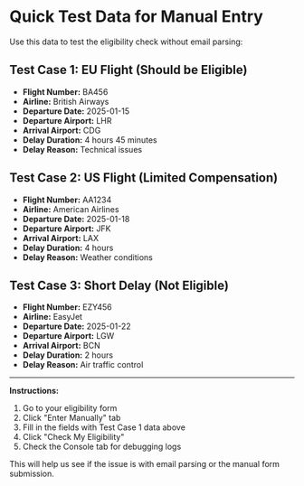 # Quick Test Data for Manual Entry

Use this data to test the eligibility check without email parsing:

## Test Case 1: EU Flight (Should be Eligible)
- **Flight Number:** BA456
- **Airline:** British Airways  
- **Departure Date:** 2025-01-15
- **Departure Airport:** LHR
- **Arrival Airport:** CDG
- **Delay Duration:** 4 hours 45 minutes
- **Delay Reason:** Technical issues

## Test Case 2: US Flight (Limited Compensation)
- **Flight Number:** AA1234
- **Airline:** American Airlines
- **Departure Date:** 2025-01-18  
- **Departure Airport:** JFK
- **Arrival Airport:** LAX
- **Delay Duration:** 4 hours
- **Delay Reason:** Weather conditions

## Test Case 3: Short Delay (Not Eligible)
- **Flight Number:** EZY456
- **Airline:** EasyJet
- **Departure Date:** 2025-01-22
- **Departure Airport:** LGW
- **Arrival Airport:** BCN
- **Delay Duration:** 2 hours
- **Delay Reason:** Air traffic control

---

**Instructions:**
1. Go to your eligibility form
2. Click "Enter Manually" tab
3. Fill in the fields with Test Case 1 data above
4. Click "Check My Eligibility"
5. Check the Console tab for debugging logs

This will help us see if the issue is with email parsing or the manual form submission.
